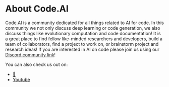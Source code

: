 # About Code.AI
Code.AI is a community dedicated for all things related to AI for code. In this community we not only discuss deep learning or code generation, we also discuss things like evolutionary computation and code documentation! It is a great place to find fellow like-minded researchers and developers, build a team of collaborators, find a project to work on, or brainstorm project and research ideas! If you are interested in AI on code please join us using our [Discord community link](https://discord.gg/68NZFfxHxD)!

You can also check us out on:
- [🤗](https://huggingface.co/datasets/CodedotAI/)
- [Youtube](https://www.youtube.com/channel/UCdd9fBsHLRpe9qY2gaAcErQ)
